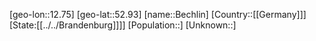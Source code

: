 ﻿---
location: [52.93,12.75]
type: City
tags:
- geo/City


SpocWebEntityId: 29060
isDeleted: false
confidential: public

---
[geo-lon::12.75]
[geo-lat::52.93]
[name::Bechlin]
[Country::[[Germany]]]
[State:[[../../Brandenburg]]]]
[Population::]
[Unknown::]

